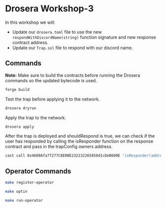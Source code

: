 # Drosera Workshop-3

In this workshop we will:

- Update our `drosera.toml` file to use the new `respondWithDiscordName(string)` function signature and new response contract address.
- Update our `Trap.sol` file to respond with our discord name.

## Commands

**Note:** Make sure to build the contracts before running the Drosera commands so the updated bytecode is used.

```bash
forge build
```

Test the trap before applying it to the network.

```bash
drosera dryrun
```

Apply the trap to the network.

```bash
drosera apply
```

After the trap is deployed and shouldRespond is true, we can check if the user has responded by calling the isResponder function on the response contract and pass in the trapConfig owners address.

```bash
cast call 0x4608Afa7f277C8E0BE232232265850d1cDeB600E "isResponder(address)(bool)" <owner_address> --rpc-url https://ethereum-holesky-rpc.publicnode.com
```

## Operator Commands

```bash
make register-operator
```

```bash
make optin
```

```bash
make run-operator
```
